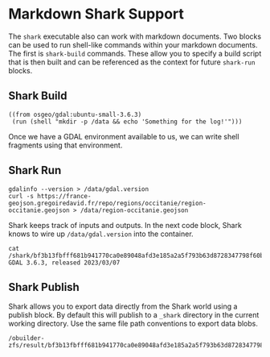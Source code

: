 
# Markdown Shark Support

The `shark` executable also can work with markdown documents. Two blocks can be
used to run shell-like commands within your markdown documents. The first is
`shark-build` commands. These allow you to specify a build script that is then
built and can be referenced as the context for future `shark-run` blocks.

## Shark Build

```shark-build:gdal-env
((from osgeo/gdal:ubuntu-small-3.6.3)
 (run (shell "mkdir -p /data && echo 'Something for the log!'")))
```

Once we have a GDAL environment available to us, we can write shell fragments
using that environment.

## Shark Run

```shark-run:gdal-env:bf3b13fbfff681b941770ca0e89048afd3e185a2a5f793b63d8728347798f60b
gdalinfo --version > /data/gdal.version
curl -s https://france-geojson.gregoiredavid.fr/repo/regions/occitanie/region-occitanie.geojson > /data/region-occitanie.geojson
```

Shark keeps track of inputs and outputs. In the next code block, Shark knows to wire
up `/data/gdal.version` into the container.

```shark-run:gdal-env:a4438aaea4711bfb05d666f91bb6fa8ba69d0bcd3e4398027538b3346855273b
cat /shark/bf3b13fbfff681b941770ca0e89048afd3e185a2a5f793b63d8728347798f60b/gdal.version
GDAL 3.6.3, released 2023/03/07

```

## Shark Publish

Shark allows you to export data directly from the Shark world using a publish block. By default
this will publish to a `_shark` directory in the current working directory. Use the same file path
conventions to export data blobs.

```shark-publish
/obuilder-zfs/result/bf3b13fbfff681b941770ca0e89048afd3e185a2a5f793b63d8728347798f60b/.zfs/snapshot/snap/rootfs/data/gdal.version
```
